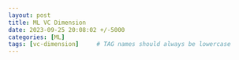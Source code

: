```yaml
---
layout: post
title: ML VC Dimension
date: 2023-09-25 20:08:02 +/-5000
categories: [ML]
tags: [vc-dimension]     # TAG names should always be lowercase
---
```

